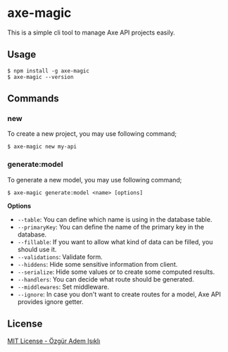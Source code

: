 # axe-magic

This is a simple cli tool to manage Axe API projects easily.

## Usage

```
$ npm install -g axe-magic
$ axe-magic --version
```

## Commands

### new

To create a new project, you may use following command;

```
$ axe-magic new my-api
```

### generate:model

To generate a new model, you may use following command;

```
$ axe-magic generate:model <name> [options]
```
**Options**
+ `--table`: You can define which name is using in the database table.
+ `--primaryKey`: You can define the name of the primary key in the database.
+ `--fillable`: If you want to allow what kind of data can be filled, you should use it.
+ `--validations`: Validate form.
+ `--hiddens`: Hide some sensitive information from client.
+ `--serialize`: Hide some values or to create some computed results.
+ `--handlers`: You can decide what route should be generated.
+ `--middlewares`: Set middleware.
+ `--ignore`: In case you don't want to create routes for a model, Axe API provides ignore getter.

## License

[MIT License - Özgür Adem Işıklı](LICENSE)
